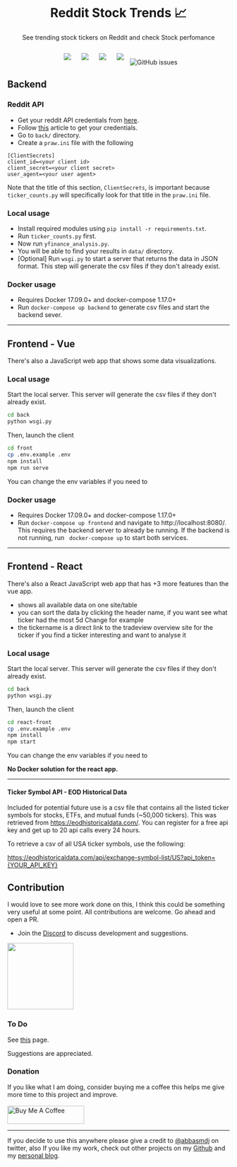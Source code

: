 <h1 align="center">Reddit Stock Trends 📈</h1>

<p align="center">
See trending stock tickers on Reddit and check Stock perfomance <br><br>
<img style="padding:10px;" src="https://img.shields.io/github/contributors/iam-abbas/Reddit-Stock-Trends?style=flat-square">
<img style="padding:10px;" src="https://img.shields.io/github/stars/iam-abbas/Reddit-Stock-Trends?style=flat-square">
<img style="padding:10px;" src="https://img.shields.io/github/forks/iam-abbas/Reddit-Stock-Trends?label=Forks&style=flat-square">
<img style="padding:10px;" src="https://img.shields.io/github/license/iam-abbas/Reddit-Stock-Trends?style=flat-square">
<img alt="GitHub issues" src="https://img.shields.io/github/issues/iam-abbas/Reddit-Stock-Trends?style=flat-square">

</p>

## Backend

### Reddit API

- Get your reddit API credentials from [here](https://www.reddit.com/prefs/apps).
- Follow [this](https://towardsdatascience.com/scraping-reddit-with-praw-76efc1d1e1d9) article to get your credentials.
- Go to `back/` directory.
- Create a `praw.ini` file with the following

```
[ClientSecrets]
client_id=<your client id>
client_secret=<your client secret>
user_agent=<your user agent>
```

Note that the title of this section, `ClientSecrets`, is important because `ticker_counts.py` will specifically look for that title in the `praw.ini` file.

### Local usage

- Install required modules using `pip install -r requirements.txt`.
- Run `ticker_counts.py` first.
- Now run `yfinance_analysis.py`.
- You will be able to find your results in `data/` directory.
- [Optional] Run `wsgi.py` to start a server that returns the data in JSON format. This step will generate the csv files if they don't already exist.

### Docker usage

- Requires Docker 17.09.0+ and docker-compose 1.17.0+
- Run `docker-compose up backend` to generate csv files and start the backend sever.

---

## Frontend - Vue

There's also a JavaScript web app that shows some data visualizations.

### Local usage

Start the local server. This server will generate the csv files if they don't already exist.

```bash
cd back
python wsgi.py
```

Then, launch the client

```bash
cd front
cp .env.example .env
npm install
npm run serve
```

You can change the env variables if you need to

### Docker usage

- Requires Docker 17.09.0+ and docker-compose 1.17.0+
- Run `docker-compose up frontend` and navigate to http://localhost:8080/. This requires the backend server to already be running. If the backend is not running, run ` docker-compose up` to start both services.

---

## Frontend - React

There's also a React JavaScript web app that has +3 more features than the vue app.

- shows all available data on one site/table
- you can sort the data by clicking the header name, if you want see what ticker had the most 5d Change for example
- the tickername is a direct link to the tradeview overview site for the ticker if you find a ticker interesting and want to analyse it

### Local usage

Start the local server. This server will generate the csv files if they don't already exist.

```bash
cd back
python wsgi.py
```

Then, launch the client

```bash
cd react-front
cp .env.example .env
npm install
npm start
```

You can change the env variables if you need to

**No Docker solution for the react app.**

---

#### Ticker Symbol API - EOD Historical Data

Included for potential future use is a csv file that contains all the listed ticker symbols for stocks, ETFs, and
mutual funds (~50,000 tickers). This was retrieved from https://eodhistoricaldata.com/. You can register for a free api key and get up to 20 api calls every 24 hours.

To retrieve a csv of all USA ticker symbols, use the following:

https://eodhistoricaldata.com/api/exchange-symbol-list/US?api_token={YOUR_API_KEY}

## Contribution

I would love to see more work done on this, I think this could be something very useful at some point. All contributions are welcome. Go ahead and open a PR.

- Join the [Discord](https://discord.gg/USsBfc97RM) to discuss development and suggestions.

<a href="https://discord.gg/USsBfc97RM" ><img src="https://preview.redd.it/tpvewx1950311.png?width=1487&format=png&auto=webp&s=be429e3b5e7e51c777497c95b63c5011f9a906b6" width="150px"></a>

### To Do

See [this](https://github.com/iam-abbas/Reddit-Stock-Trends/labels/feature) page.

Suggestions are appreciated.

### Donation

If you like what I am doing, consider buying me a coffee this helps me give more time to this project and improve. <br><br>
<a href="https://www.buymeacoffee.com/abbas" target="_blank"><img src="https://cdn.buymeacoffee.com/buttons/default-orange.png" alt="Buy Me A Coffee" height="41" width="174"></a>

---

If you decide to use this anywhere please give a credit to [@abbasmdj](https://twitter.com/abbasmdj) on twitter, also If you like my work, check out other projects on my [Github](https://github.com/iam-abbas) and my [personal blog](https://abbasmj.com).
